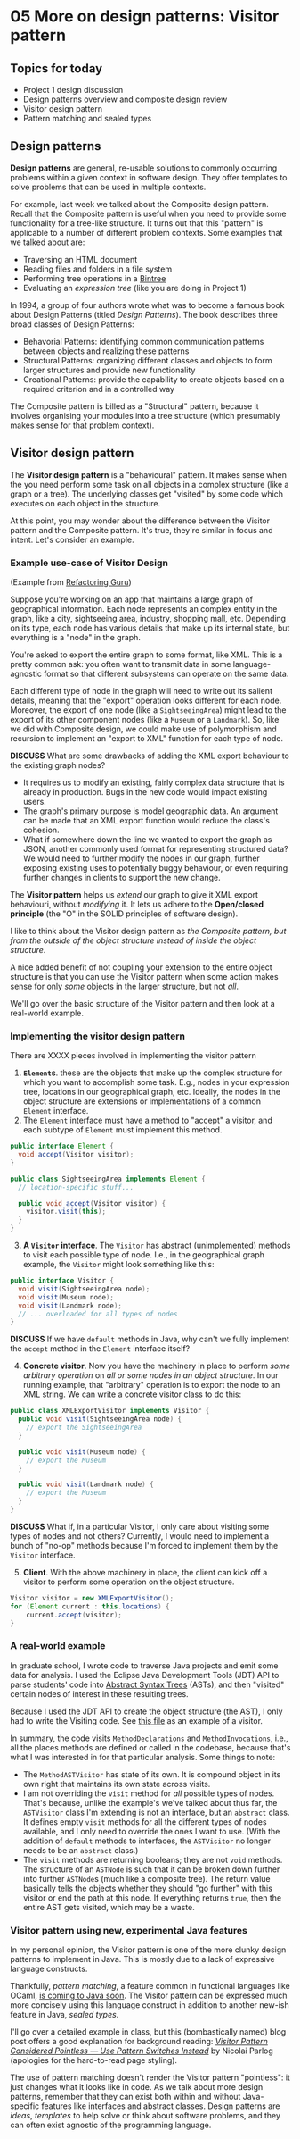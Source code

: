 # 05 More on design patterns: Visitor pattern 

## Topics for today

* Project 1 design discussion
* Design patterns overview and composite design review
* Visitor design pattern
* Pattern matching and sealed types 

## Design patterns

**Design patterns** are general, re-usable solutions to commonly occurring problems within a given context in software design. They offer templates to solve problems that can be used in multiple contexts.

For example, last week we talked about the Composite design pattern. Recall that the Composite pattern is useful when you need to provide some functionality for a tree-like structure. It turns out that this "pattern" is applicable to a number of different problem contexts. Some examples that we talked about are:

* Traversing an HTML document
* Reading files and folders in a file system
* Performing tree operations in a [Bintree](https://opendsa-server.cs.vt.edu/OpenDSA/Books/Everything/html/Bintree.html)
* Evaluating an _expression tree_ (like you are doing in Project 1)

In 1994, a group of four authors wrote what was to become a famous book about Design Patterns (titled *Design Patterns*). The book describes three broad classes of Design Patterns:

- Behavorial Patterns: identifying common communication patterns between objects and realizing these patterns
- Structural Patterns: organizing different classes and objects to form larger structures and provide new functionality
- Creational Patterns: provide the capability to create objects based on a required criterion and in a controlled way

The Composite pattern is billed as a "Structural" pattern, because it involves organising your modules into a tree structure (which presumably makes sense for that problem context).

## Visitor design pattern

The **Visitor design pattern** is a "behavioural" pattern. It makes sense when the you need perform some task on all objects in a complex structure (like a graph or a tree). The underlying classes get "visited" by some code which executes on each object in the structure.

At this point, you may wonder about the difference between the Visitor pattern and the Composite pattern. It's true, they're similar in focus and intent. Let's consider an example.

### Example use-case of Visitor Design

(Example from [Refactoring Guru](https://refactoring.guru/design-patterns/visitor))

Suppose you're working on an app that maintains a large graph of geographical information. Each node represents an complex entity in the graph, like a city, sightseeing area, industry, shopping mall, etc. Depending on its type, each node has various details that make up its internal state, but everything is a "node" in the graph.

You're asked to export the entire graph to some format, like XML. This is a pretty common ask: you often want to transmit data in some language-agnostic format so that different subsystems can operate on the same data.

Each different type of node in the graph will need to write out its salient details, meaning that the "export" operation looks different for each node. Moreover, the export of one node (like a `SightseeingArea`) might lead to the export of its other component nodes (like a `Museum` or a `Landmark`). So, like we did with Composite design, we could make use of polymorphism and recursion to implement an "export to XML" function for each type of node.

**DISCUSS** What are some drawbacks of adding the XML export behaviour to the existing graph nodes?

* It requires us to modify an existing, fairly complex data structure that is already in production. Bugs in the new code would impact existing users.
* The graph's primary purpose is model geographic data. An argument can be made that an XML export function would reduce the class's cohesion.
* What if somewhere down the line we wanted to export the graph as JSON, another commonly used format for representing structured data? We would need to further modify the nodes in our graph, further exposing existing uses to potentially buggy behaviour, or even requiring further changes in clients to support the new change.

The **Visitor pattern** helps us _extend_ our graph to give it XML export behaviouri, without _modifying_ it. It lets us adhere to the **Open/closed principle** (the "O" in the SOLID principles of software design).

I like to think about the Visitor design pattern as _the Composite pattern, but from the outside of the object structure instead of inside the object structure_.

A nice added benefit of not coupling your extension to the entire object structure is that you can use the Visitor pattern when some action makes sense for only _some_ objects in the larger structure, but not _all_.

We'll go over the basic structure of the Visitor pattern and then look at a real-world example.

### Implementing the visitor design pattern

There are XXXX pieces involved in implementing the visitor pattern

1. **`Element`s**. these are the objects that make up the complex structure for which you want to accomplish some task. E.g., nodes in your expression tree, locations in our geographical graph, etc. Ideally, the nodes in the object structure are extensions or implementations of a common `Element` interface.
2. The `Element` interface must have a method to "accept" a visitor, and each subtype of `Element` must implement this method.


```java
public interface Element {
  void accept(Visitor visitor);
}
```

```java
public class SightseeingArea implements Element {
  // location-specific stuff...

  public void accept(Visitor visitor) {
    visitor.visit(this);
  }
} 
```

3. **A  `Visitor` interface**. The `Visitor` has abstract (unimplemented) methods to visit each possible type of node. I.e., in the geographical graph example, the `Visitor` might look something like this:

```java
public interface Visitor {
  void visit(SightseeingArea node);
  void visit(Museum node);
  void visit(Landmark node);
  // ... overloaded for all types of nodes 
}
``` 

**DISCUSS** If we have `default` methods in Java, why can't we fully implement the `accept` method in the `Element` interface itself?

4. **Concrete visitor**. Now you have the machinery in place to perform _some arbitrary operation_ on _all or some nodes in an object structure_. In our running example, that "arbitrary" operation is to export the node to an XML string. We can write a concrete visitor class to do this:

```java
public class XMLExportVisitor implements Visitor {
  public void visit(SightseeingArea node) {
    // export the SightseeingArea 
  }

  public void visit(Museum node) {
    // export the Museum 
  }

  public void visit(Landmark node) {
    // export the Museum 
  }
}
```

**DISCUSS** What if, in a particular Visitor, I only care about visiting some types of nodes and not others? Currently, I would need to implement a bunch of "no-op" methods because I'm forced to implement them by the `Visitor` interface. 

5. **Client**. With the above machinery in place, the client can kick off a visitor to perform some operation on the object structure.

```java
Visitor visitor = new XMLExportVisitor();
for (Element current : this.locations) {
    current.accept(visitor);
}
```

### A real-world example

In graduate school, I wrote code to traverse Java projects and emit some data for analysis. I used the Eclipse Java Development Tools (JDT) API to parse students' code into [Abstract Syntax Trees](https://astexplorer.net/) (ASTs), and then "visited" certain nodes of interest in these resulting trees.

Because I used the JDT API to create the object structure (the AST), I only had to write the Visiting code. See [this file](https://github.com/ayaankazerouni/incremental-testing/blob/master/src/visitors/ast/MethodASTVisitor.java) as an example of a visitor.

In summary, the code visits `MethodDeclarations` and `MethodInvocations`, i.e., all the places methods are defined or called in the codebase, because that's what I was interested in for that particular analysis. Some things to note:

* The `MethodASTVisitor` has state of its own. It is compound object in its own right that maintains its own state across visits.
* I am not overriding the `visit` method for _all_ possible types of nodes. That's because, unlike the example's we've talked about thus far, the `ASTVisitor` class I'm extending is not an interface, but an `abstract` class. It defines empty `visit` methods for all the different types of nodes available, and I only need to override the ones I want to use. (With the addition of `default` methods to interfaces, the `ASTVisitor` no longer needs to be an `abstract` class.)
* The `visit` methods are returning booleans; they are not `void` methods. The structure of an `ASTNode` is such that it can be broken down further into further `ASTNode`s (much like a composite tree). The return value basically tells the objects whether they should "go further" with this visitor or end the path at this node. If everything returns `true`, then the entire AST gets visited, which may be a waste.

### Visitor pattern using new, experimental Java features 

In my personal opinion, the Visitor pattern is one of the more clunky design patterns to implement in Java. This is mostly due to a lack of expressive language constructs.

Thankfully, _pattern matching_, a feature common in functional languages like OCaml, [is coming to Java soon](https://openjdk.org/jeps/441). The Visitor pattern can be expressed much more concisely using this language construct in addition to another new-ish feature in Java, _sealed types_.

I'll go over a detailed example in class, but this (bombastically named) blog post offers a good explanation for background reading: [_Visitor Pattern Considered Pointless — Use Pattern Switches Instead_](https://nipafx.dev/java-visitor-pattern-pointless/) by Nicolai Parlog (apologies for the hard-to-read page styling).

The use of pattern matching doesn't render the Visitor pattern "pointless": it just changes what it looks like in code. As we talk about more design patterns, remember that they can exist both within and without Java-specific features like interfaces and abstract classes. Design patterns are _ideas_, _templates_ to help solve or think about software problems, and they can often exist agnostic of the programming language.

 

